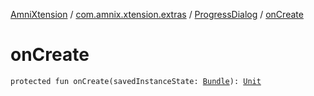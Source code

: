 [AmniXtension](../../index.md) / [com.amnix.xtension.extras](../index.md) / [ProgressDialog](index.md) / [onCreate](./on-create.md)

# onCreate

`protected fun onCreate(savedInstanceState: `[`Bundle`](https://developer.android.com/reference/android/os/Bundle.html)`): `[`Unit`](https://kotlinlang.org/api/latest/jvm/stdlib/kotlin/-unit/index.html)